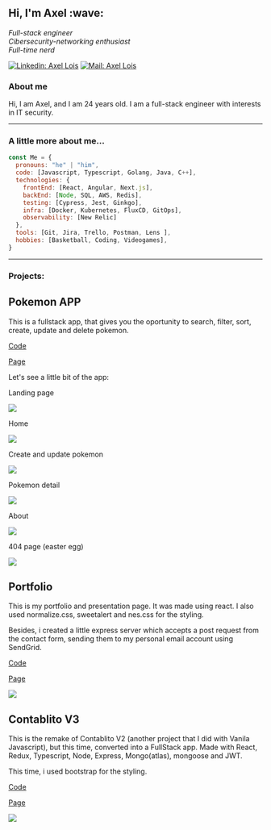 <h2> Hi, I'm Axel :wave: </h2>
<p><em>Full-stack engineer 
</br> Cibersecurity-networking enthusiast
</br> Full-time nerd
</em></p>

[![Linkedin: Axel Lois](https://img.shields.io/badge/-Linkedin-blue?style=flat-square&logo=Linkedin&logoColor=white&link=https://www.linkedin.com/in/axel-lois-740ba392/)](https://www.linkedin.com/in/axel-lois-dev/)
[![Mail: Axel Lois](https://img.shields.io/badge/-Mail-red?style=flat-square&logo=Gmail&logoColor=white&link=mailto:axel9034@hotmail.com)](mailto:axel9034@hotmail.com)

### About me
<p>Hi, I am Axel, and I am 24 years old. I am a full-stack engineer with interests in IT security.</p>
<hr>

###  A little more about me...  

```javascript
const Me = {
  pronouns: "he" | "him",
  code: [Javascript, Typescript, Golang, Java, C++],
  technologies: {
    frontEnd: [React, Angular, Next.js],
    backEnd: [Node, SQL, AWS, Redis],
    testing: [Cypress, Jest, Ginkgo],
    infra: [Docker, Kubernetes, FluxCD, GitOps],
    observability: [New Relic]
  },
  tools: [Git, Jira, Trello, Postman, Lens ],
  hobbies: [Basketball, Coding, Videogames],
}
```
<hr>

### Projects:

<h2> Pokemon APP </h2>
<p> This is a fullstack app, that gives you the oportunity to search, filter, sort, create, update and delete pokemon. </p>
<p><a href="https://github.com/axel-lois/Pokemon-App" target="_blank" rel="noopener noreferrer">Code</a></p>
<p><a href="https://pokemon-app-rose.vercel.app" target="_blank" rel="noopener noreferrer">Page</a></p>
<p>Let's see a little bit of the app: </p>

<p> Landing page </p>
<img src='https://user-images.githubusercontent.com/82421661/157132994-f95295c7-35c8-4663-877b-c4b19a9c93af.png'>
<p> Home </p>
<img src='https://user-images.githubusercontent.com/82421661/157132300-f24ac194-7b2c-493f-a17e-c1b1fe8e706c.png'>
<p> Create and update pokemon </p>
<img src='https://user-images.githubusercontent.com/82421661/157132631-d0d0564b-da69-46e6-b3ef-a884a8575de3.png'>
<p> Pokemon detail </p>
<img src='https://user-images.githubusercontent.com/82421661/157132763-49c971dc-b6c6-4476-b0b3-61d616d149f9.png'>
<p> About </p>
<img src='https://user-images.githubusercontent.com/82421661/157132852-7e1cf9fb-30c3-439c-9b7c-16a5b64268d3.png'>
<p> 404 page (easter egg) </p>
<img src='https://user-images.githubusercontent.com/82421661/157133084-5d27007a-9b21-4bb1-9164-6366f142dc03.png'>

<h2>Portfolio</h2>
<p> This is my portfolio and presentation page. It was made using react. I also used normalize.css, sweetalert and nes.css for the styling. </p>
<p> Besides, i created a little express server which accepts a post request from the contact form, sending them to my personal email account using SendGrid.</p>
<p><a href="https://github.com/axel-lois/Portfolio" target="_blank" rel="noopener noreferrer">Code</a></p>
<p><a href="https://axel-lois-dev.com" target="_blank" rel="noopener noreferrer">Page</a></p>
<img src='https://user-images.githubusercontent.com/82421661/157769612-6664790e-d893-42a8-9839-21d10a49bc8c.png'>

<h2> Contablito V3 </h2>
<p> This is the remake of Contablito V2 (another project that I did with Vanila Javascript), but this time, converted into a FullStack app. Made with React, Redux, Typescript, Node, Express, Mongo(atlas), mongoose and JWT.  </p>
<p> This time, i used bootstrap for the styling. </p>
<p><a href="https://github.com/axel-lois/Contablito-V3" target="_blank" rel="noopener noreferrer">Code</a></p>
<p><a href="https://contablito-v3.vercel.app" target="_blank" rel="noopener noreferrer">Page</a></p>
<img src='https://user-images.githubusercontent.com/82421661/159184688-eba6eade-48c6-429f-b538-09b4890e4abc.png'>

